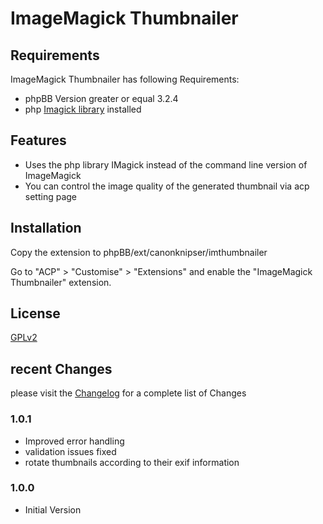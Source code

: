 # ImageMagick Thumbnailer

## Requirements

ImageMagick Thumbnailer has following Requirements:

- phpBB Version greater or equal 3.2.4
- php [Imagick library](http://php.net/manual/en/imagick.installation.php) installed

## Features

- Uses the php library IMagick instead of the command line version of ImageMagick
- You can control the image quality of the generated thumbnail via acp setting page

## Installation

Copy the extension to phpBB/ext/canonknipser/imthumbnailer

Go to "ACP" > "Customise" > "Extensions" and enable the "ImageMagick Thumbnailer" extension.

## License

[GPLv2](license.txt)

## recent Changes

please visit the [Changelog](CHANGELOG.md) for a complete list of Changes 

### 1.0.1

- Improved error handling
- validation issues fixed
- rotate thumbnails according to their exif information 

### 1.0.0

- Initial Version